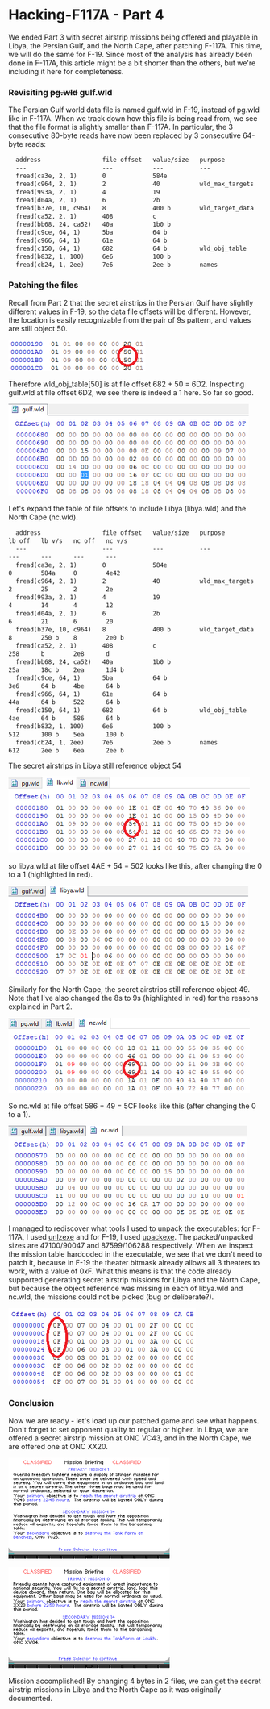 # Hacking-F117A - Part 4

We ended Part 3 with secret airstrip missions being offered and playable in Libya, the Persian Gulf, and the North Cape, after patching F-117A. This time, we will do the same for F-19. Since most of the analysis has already been done in F-117A, this article might be a bit shorter than the others, but we're including it here for completeness.


### Revisiting ~~pg.wld~~ gulf.wld

The Persian Gulf world data file is named gulf.wld in F-19, instead of pg.wld like in F-117A. When we track down how this file is being read from, we see that the file format is slightly smaller than F-117A. In particular, the 3 consecutive 80-byte reads have now been replaced by 3 consecutive 64-byte reads:
```
  address                 file offset   value/size   purpose          
  ---                     ---           ---          ---              
  fread(ca3e, 2, 1)       0             584e                          
  fread(c964, 2, 1)       2             40           wld_max_targets  
  fread(993a, 2, 1)       4             19                            
  fread(d04a, 2, 1)       6             2b                            
  fread(b37e, 10, c964)   8             400 b        wld_target_data  
  fread(ca52, 2, 1)       408           c                             
  fread(bb68, 24, ca52)   40a           1b0 b                         
  fread(c9ce, 64, 1)      5ba           64 b                          
  fread(c966, 64, 1)      61e           64 b                          
  fread(c150, 64, 1)      682           64 b         wld_obj_table    
  fread(b832, 1, 100)     6e6           100 b                         
  fread(cb24, 1, 2ee)     7e6           2ee b        names            
```


### Patching the files

Recall from Part 2 that the secret airstrips in the Persian Gulf have slightly different values in F-19, so the data file offsets will be different. However, the location is easily recognizable from the pair of 9s pattern, and values are still object 50.

  ![Screenshot](Images/gulf2.png)

Therefore wld_obj_table[50] is at file offset 682 + 50 = 6D2. Inspecting gulf.wld at file offset 6D2, we see there is indeed a 1 here. So far so good.

  ![Screenshot](Images/gulf6D2.png)

Let's expand the table of file offsets to include Libya (libya.wld) and the North Cape (nc.wld).
```
  address                 file offset   value/size   purpose           lb off   lb v/s   nc off   nc v/s
  ---                     ---           ---          ---               ---      ---      ---      ---
  fread(ca3e, 2, 1)       0             584e                           0        584a     0        4e42
  fread(c964, 2, 1)       2             40           wld_max_targets   2        25       2        2e
  fread(993a, 2, 1)       4             19                             4        14       4        12
  fread(d04a, 2, 1)       6             2b                             6        21       6        20
  fread(b37e, 10, c964)   8             400 b        wld_target_data   8        250 b    8        2e0 b
  fread(ca52, 2, 1)       408           c                              258      b        2e8      d
  fread(bb68, 24, ca52)   40a           1b0 b                          25a      18c b    2ea      1d4 b
  fread(c9ce, 64, 1)      5ba           64 b                           3e6      64 b     4be      64 b
  fread(c966, 64, 1)      61e           64 b                           44a      64 b     522      64 b
  fread(c150, 64, 1)      682           64 b         wld_obj_table     4ae      64 b     586      64 b
  fread(b832, 1, 100)     6e6           100 b                          512      100 b    5ea      100 b
  fread(cb24, 1, 2ee)     7e6           2ee b        names             612      2ee b    6ea      2ee b
```
The secret airstrips in Libya still reference object 54

  ![Screenshot](Images/lb1A6.png)

so libya.wld at file offset 4AE + 54 = 502 looks like this, after changing the 0 to a 1 (highlighted in red).

  ![Screenshot](Images/libya502.png)

Similarly for the North Cape, the secret airstrips still reference object 49. Note that I've also changed the 8s to 9s (highlighted in red) for the reasons explained in Part 2.

  ![Screenshot](Images/nc1F6.png)

So nc.wld at file offset 586 + 49 = 5CF looks like this (after changing the 0 to a 1).

  ![Screenshot](Images/nc5CF.png)

I managed to rediscover what tools I used to unpack the executables: for F-117A, I used [unlzexe](https://files.shikadi.net/keenwiki/tools/t.unlzexe_v.0.81_win_32-bit.gerstrong.2010-07-04.zip) and for F-19, I used [upackexe](https://bellard.org/lzexe/lzexe91.zip). The packed/unpacked sizes are 47100/90047 and 87599/106288 respectively. When we inspect the mission table hardcoded in the executable, we see that we don't need to patch it, because in F-19 the theater bitmask already allows all 3 theaters to work, with a value of 0xF. What this means is that the code already supported generating secret airstrip missions for Libya and the North Cape, but because the object reference was missing in each of libya.wld and nc.wld, the missions could not be picked (bug or deliberate?).

  ![Screenshot](Images/step5b.png)


### Conclusion

Now we are ready - let's load up our patched game and see what happens. Don't forget to set opponent quality to regular or higher. In Libya, we are offered a secret airstrip mission at ONC VC43, and in the North Cape, we are offered one at ONC XX20.

  ![Screenshot](Images/start_030.png)

  ![Screenshot](Images/start_031.png)

Mission accomplished! By changing 4 bytes in 2 files, we can get the secret airstrip missions in Libya and the North Cape as it was originally documented.
